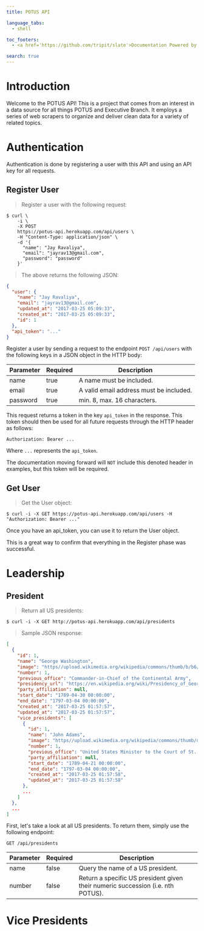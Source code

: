 ```yaml
---
title: POTUS API

language_tabs:
  - shell

toc_footers:
  - <a href='https://github.com/tripit/slate'>Documentation Powered by Slate</a>

search: true
---
```


# Introduction

Welcome to the POTUS API! This is a project that comes from an interest in a data source for all things POTUS and Executive Branch. It employs a series of web scrapers to organize and deliver clean data for a variety of related topics.

# Authentication

Authentication is done by registering a user with this API and using an API key for all requests.

## Register User

> Register a user with the following request:

```shell
$ curl \
    -i \
    -X POST
    https://potus-api.herokuapp.com/api/users \
    -H "Content-Type: application/json" \
    -d '{
      "name": "Jay Ravaliya",
      "email": "jayrav13@gmail.com",
      "password": "password"
    }'
```

> The above returns the following JSON:

```json
{
  "user": {
    "name": "Jay Ravaliya",
    "email": "jayrav13@gmail.com",
    "updated_at": "2017-03-25 05:09:33",
    "created_at": "2017-03-25 05:09:33",
    "id": 1
  },
  "api_token": "..."
}
```

Register a user by sending a request to the endpoint `POST /api/users` with the following keys in a JSON object in the HTTP body:

Parameter | Required | Description
--------- | ------- | -----------
name | true | A name must be included.
email | true | A valid email address must be included.
password | true | min. 8, max. 16 characters.

This request returns a token in the key `api_token` in the response. This token should then be used for all future requests through the HTTP header as follows:

`Authorization: Bearer ...`

Where `...` represents the `api_token`.

<aside class="warning">
The documentation moving forward will <code>NOT</code> include this denoted header in examples, but this token will be required.
</aside>

## Get User

> Get the User object:

```shell
$ curl -i -X GET https://potus-api.herokuapp.com/api/users -H "Authorization: Bearer ..."
```

Once you have an api_token, you can use it to return the User object.

This is a great way to confirm that everything in the Register phase was successful.

# Leadership

## President

> Return all US presidents:

```shell
$ curl -i -X GET http://potus-api.herokuapp.com/api/presidents
```

> Sample JSON response:

```json
[
  {
    "id": 1,
    "name": "George Washington",
    "image": "https//upload.wikimedia.org/wikipedia/commons/thumb/b/b6/Gilbert_Stuart_Williamstown_Portrait_of_George_Washington.jpg/165px-Gilbert_Stuart_Williamstown_Portrait_of_George_Washington.jpg",
    "number": 1,
    "previous_office": "Commander-in-Chief of the Continental Army",
    "presidency_url": "https://en.wikipedia.org/wiki/Presidency_of_George_Washington",
    "party_affiliation": null,
    "start_date": "1789-04-30 00:00:00",
    "end_date": "1797-03-04 00:00:00",
    "created_at": "2017-03-25 01:57:57",
    "updated_at": "2017-03-25 01:57:57",
    "vice_presidents": [
      {
        "id": 1,
        "name": "John Adams",
        "image": "https//upload.wikimedia.org/wikipedia/commons/thumb/d/df/Official_Presidential_portrait_of_John_Adams_%28by_John_Trumbull%2C_circa_1792%29.jpg/140px-Official_Presidential_portrait_of_John_Adams_%28by_John_Trumbull%2C_circa_1792%29.jpg",
        "number": 1,
        "previous_office": "United States Minister to the Court of St. James's",
        "party_affiliation": null,
        "start_date": "1789-04-21 00:00:00",
        "end_date": "1797-03-04 00:00:00",
        "created_at": "2017-03-25 01:57:58",
        "updated_at": "2017-03-25 01:57:58"
      },
      ...
    ]
  },
  ...
]
```

First, let's take a look at all US presidents. To return them, simply use the following endpoint:

`GET /api/presidents`

Parameter | Required | Description
--------- | ------- | -----------
name | false | Query the name of a US president.
number | false | Return a specific US president given their numeric succession (i.e. nth POTUS).

# Vice Presidents


